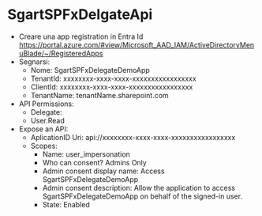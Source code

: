 ﻿# SgartSPFxDelgateApi

- Creare una app registration in Entra Id https://portal.azure.com/#view/Microsoft_AAD_IAM/ActiveDirectoryMenuBlade/~/RegisteredApps
- Segnarsi:
    - Nome: SgartSPFxDelegateDemoApp
    - TenantId: xxxxxxxx-xxxx-xxxx-xxxxxxxxxxxxxxxxx
    - ClientId: xxxxxxxx-xxxx-xxxx-xxxxxxxxxxxxxxxxx
    - TenantName: tenantName.sharepoint.com
- API Permissions:
    -  Delegate:
     - User.Read
- Expose an API:
    - AplicationID Uri: api://xxxxxxxx-xxxx-xxxx-xxxxxxxxxxxxxxxxx
    - Scopes:
        - Name: user_impersonation
        - Who can consent? Admins Only
        - Admin consent display name: Access SgartSPFxDelegateDemoApp
        - Admin consent description: Allow the application to access SgartSPFxDelegateDemoApp on behalf of the signed-in user.
        - State: Enabled


